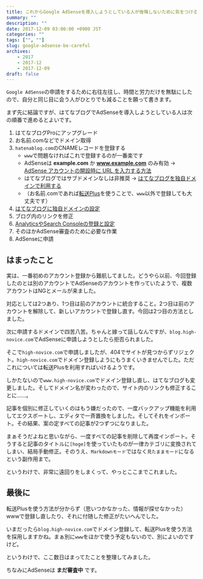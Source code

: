 ```yaml
---
title: これからGoogle AdSenseを導入しようとしている人が後悔しないために気をつけること
summary: ""
description: ""
date: 2017-12-09 03:00:00 +0900 JST
categories: ""
tags: ["", ""]
slug: google-adsense-be-careful
archives:
    - 2017
    - 2017-12
    - 2017-12-09
draft: false
---
```


`Google AdSense`の申請をするために右往左往し、時間と労力だけを無駄にしたので、自分と同じ目に会う人がひとりでも減ることを願って書きます。

まず先に結論ですが、はてなブログでAdSenseを導入しようとしている人は次の順番で進めるとよいです。

1. はてなブログProにアップグレード
2. お名前.comなどでドメイン取得
3. `hatenablog.com`のCNAMEレコードを登録する
    - `www`で問題なければこれで登録するのが一番楽です
    - AdSenseは **example.com** か **www.example.com** のみ有効 → [AdSense アカウントの開設時に URL を入力する方法](https://support.google.com/adsense/answer/2784438?hl=ja)
    - はてなブログではサブドメインなしは非推奨 → [はてなブログを独自ドメインで利用する](http://help.hatenablog.com/entry/customdomain)
    - （お名前.comであれば[転送Plus](https://www.onamae.com/domain/navi/web_forward/select)を使うことで、`www`以外で登録しても大丈夫です）
4. [はてなブログに独自ドメインの設定](http://www.high-novice.com/entry/2017/12/06/233000)
5. ブログ内のリンクを修正
5. [AnalyticsやSearch Consoleの登録と設定](http://www.high-novice.com/entry/2017/12/03/181133)
6. そのほかAdSense審査のために必要な作業
7. AdSenseに申請

## はまったこと
実は、一番初めのアカウント登録から難航してました。どうやら以前、今回登録したのとは別のアカウントでAdSenseのアカウントを作っていたようで、複数アカウントはNGとメールが来ました。

対応としては2つあり、1つ目は前のアカウントに統合すること。2つ目は前のアカウントを解除して、新しいアカウントで登録し直す。今回は2つ目の方法としました。

次に申請するドメインで四苦八苦。ちゃんと嫁って話しなんですが、`blog.high-novice.com`でAdSenseに申請しようとしたら拒否られました。

そこで`high-novice.com`で申請しましたが、404でサイトが見つからずリジェクト。`high-novice.com`でドメイン登録しようにもうまくいきませんでした。ただこれについては転送Plusを利用すればいけるようです。

しかたないので`www.high-novice.com`でドメイン登録し直し、はてなブログも変更しました。そしてドメイン名が変わったので、サイト内のリンクも修正することに……。

記事を個別に修正していくのはもう嫌だったので、一度バックアップ機能を利用してエクスポートし、エディタで一斉置換をしました。そしてそれをインポート。その結果、案の定すべての記事が2つずつになりました。

まぁそうだよねと思いながら、一度すべての記事を削除して再度インポート。そうすると記事のタイトルに`[hoge]`を使っていたものが一律カテゴリに変換されてしまい、結局手動修正。そのうえ、`Markdownモード`ではなく`見たままモード`になるという副作用まで。

というわけで、非常に遠回りをしまくって、やっとここまでこれました。

## 最後に
転送Plusを使う方法が分からず（思いつかなかった、情報が探せなかった）wwwで登録し直したり、それに付随した修正がたいへんでした。

いまだったら`blog.high-novice.com`でドメイン登録して、転送Plusを使う方法を採用しますかね。まぁ別に`www`をほかで使う予定もないので、別によいのですけど。

というわけで、ここ数日はまってたことを整理してみました。

ちなみにAdSenseは **まだ審査中** です。
